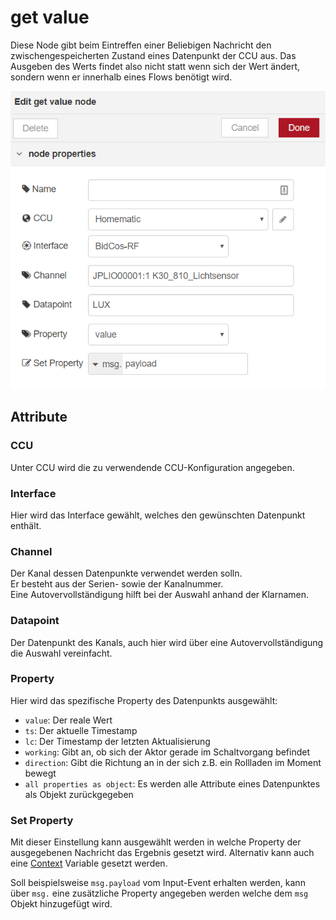 # get value

Diese Node gibt beim Eintreffen einer Beliebigen Nachricht den zwischengespeicherten Zustand eines Datenpunkt der CCU aus.
Das Ausgeben des Werts findet also nicht statt wenn sich der Wert ändert, sondern
wenn er innerhalb eines Flows benötigt wird.

![get value node example](./images/getvalue-node-settings.png)

## Attribute

### CCU

Unter CCU wird die zu verwendende CCU-Konfiguration angegeben.


### Interface

Hier wird das Interface gewählt, welches den gewünschten Datenpunkt enthält.

### Channel

Der Kanal dessen Datenpunkte verwendet werden solln.  
Er besteht aus der Serien- sowie der Kanalnummer.  
Eine Autovervollständigung hilft bei der Auswahl anhand der Klarnamen. 

### Datapoint

Der Datenpunkt des Kanals, auch hier wird über eine Autovervollständigung die Auswahl vereinfacht.

### Property

Hier wird das spezifische Property des Datenpunkts ausgewählt:

* `value`: Der reale Wert
* `ts`: Der aktuelle Timestamp
* `lc`: Der Timestamp der letzten Aktualisierung
* `working`: Gibt an, ob sich der Aktor gerade im Schaltvorgang befindet
* `direction`: Gibt die Richtung an in der sich z.B. ein Rollladen im Moment bewegt
* `all properties as object`: Es werden alle Attribute eines Datenpunktes als Objekt zurückgegeben

### Set Property

Mit dieser Einstellung kann ausgewählt werden in welche Property der ausgegebenen Nachricht das Ergebnis gesetzt wird. Alternativ kann auch eine [Context](https://nodered.org/docs/user-guide/context)
Variable gesetzt werden.

Soll beispielsweise `msg.payload` vom Input-Event erhalten werden, kann über `msg.` eine
zusätzliche Property angegeben werden welche dem `msg` Objekt hinzugefügt wird. 
